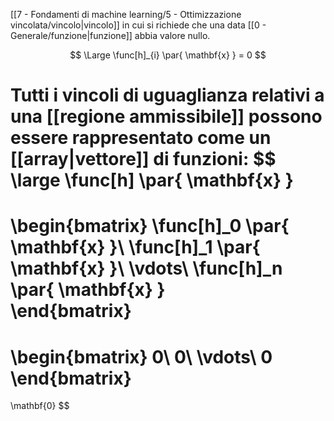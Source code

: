 [[7 - Fondamenti di machine learning/5 - Ottimizzazione vincolata/vincolo|vincolo]] in cui si richiede che una data [[0 - Generale/funzione|funzione]] abbia valore nullo.

$$
\Large
\func[h]_{i} \par{ \mathbf{x} } = 0
$$

Tutti i vincoli di uguaglianza relativi a una [[regione ammissibile]] possono essere rappresentato come un [[array|vettore]] di funzioni:
$$
\large
\func[h] \par{ \mathbf{x} }
=
\begin{bmatrix}
	\func[h]_0 \par{ \mathbf{x} }\\
	\func[h]_1 \par{ \mathbf{x} }\\
	\vdots\\
	\func[h]_n \par{ \mathbf{x} }	
\end{bmatrix}
= 
\begin{bmatrix}
	0\\
	0\\
	\vdots\\
	0	
\end{bmatrix}
=
\mathbf{0}
$$
